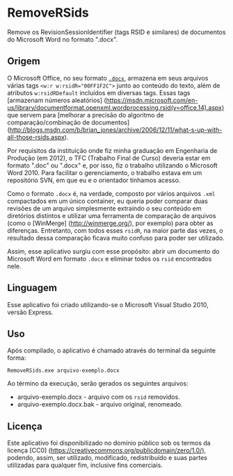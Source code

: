 # RemoveRSids
Remove os RevisionSessionIdentifier (tags RSID e similares) de documentos do Microsoft Word no formato ".docx".

## Origem

O Microsoft Office, no seu formato [`.docx`](https://en.wikipedia.org/wiki/Office_Open_XML), armazena em
seus arquivos várias tags `<w:r w:rsidR="00FF1F2C">` junto ao conteúdo do texto, além de atributos `w:rsidRDefault`
incluídos em diversas tags. Essas tags [armazenam números aleatórios]
(https://msdn.microsoft.com/en-us/library/documentformat.openxml.wordprocessing.rsid(v=office.14).aspx)
que servem para [melhorar a precisão do algoritmo de comparação/combinação de documentos]
(http://blogs.msdn.com/b/brian_jones/archive/2006/12/11/what-s-up-with-all-those-rsids.aspx).

Por requisitos da instituição onde fiz minha graduação em Engenharia de Produção (em 2012), o TFC (Trabalho Final de Curso)
deveria estar em formato ".doc" ou ".docx" e, por isso, fiz o trabalho utilizando o Microsoft Word 2010. Para facilitar o
gerenciamento, o trabalho estava em um repositório SVN, em que eu e o orientador tínhamos acesso.

Como o formato `.docx` é, na verdade, composto por vários arquivos `.xml` compactados em um único container, eu queria poder
comparar duas revisões de um arquivo simplesmente extraíndo o seu conteúdo em diretórios distintos e utilizar uma ferramenta
de comparação de arquivos (como o [WinMerge] (http://winmerge.org/), por exemplo) para obter as diferenças. Entretanto,
com todos esses `rsidR`, na maior parte das vezes, o resultado dessa comparação ficava muito confuso para poder ser utilizado.

Assim, esse aplicativo surgiu com esse propósito: abrir um documento do Microsoft Word em formato `.docx` e eliminar todos os
`rsid` encontrados nele.

## Linguagem

Esse aplicativo foi criado utilizando-se o Microsoft Visual Studio 2010, versão Express.

## Uso

Após compilado, o aplicativo é chamado através do terminal da seguinte forma:

```
RemoveRSids.exe arquivo-exemplo.docx
```

Ao término da execução, serão gerados os seguintes arquivos:
* arquivo-exemplo.docx - arquivo com os `rsid` removidos.
* arquivo-exemplo.docx.bak - arquivo original, renomeado.

## Licença

Este aplicativo foi disponibilizado no domínio público sob os termos da licença [CC0]
(https://creativecommons.org/publicdomain/zero/1.0/), podendo, assim, ser utilizado, modificado, redistribuído e suas
partes utilizadas para qualquer fim, inclusive fins comerciais.
